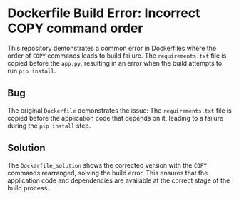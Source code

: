 # Dockerfile Build Error: Incorrect COPY command order

This repository demonstrates a common error in Dockerfiles where the order of `COPY` commands leads to build failure. The `requirements.txt` file is copied before the `app.py`, resulting in an error when the build attempts to run `pip install`.

## Bug
The original `Dockerfile` demonstrates the issue:  The `requirements.txt` file is copied before the application code that depends on it, leading to a failure during the `pip install` step.

## Solution
The `Dockerfile_solution` shows the corrected version with the `COPY` commands rearranged, solving the build error.  This ensures that the application code and dependencies are available at the correct stage of the build process.
